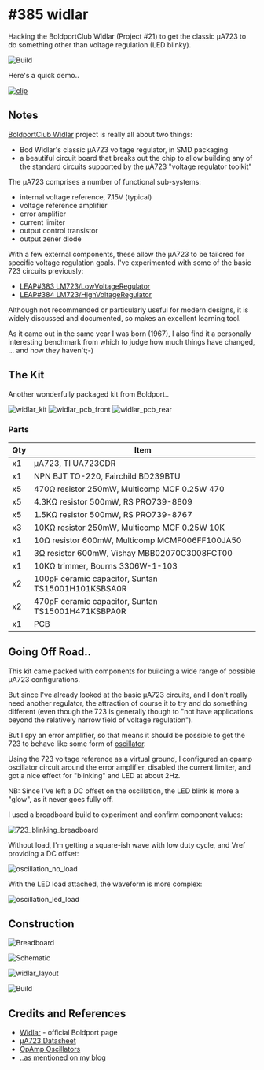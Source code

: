 # #385 widlar

Hacking the BoldportClub Widlar (Project #21) to get the classic μA723 to do something other than voltage regulation (LED blinky).

![Build](./assets/widlar_build.jpg?raw=true)

Here's a quick demo..

[![clip](https://img.youtube.com/vi/jR9F6w2ItQ8/0.jpg)](https://www.youtube.com/watch?v=jR9F6w2ItQ8)

## Notes

[BoldportClub Widlar](http://www.boldport.com/widlar) project is really all about two things:

* Bod Widlar's classic μA723 voltage regulator, in SMD packaging
* a beautiful circuit board that breaks out the chip to allow building any of the standard circuits supported by the μA723 "voltage regulator toolkit"

The μA723 comprises a number of functional sub-systems:

* internal voltage reference, 7.15V (typical)
* voltage reference amplifier
* error amplifier
* current limiter
* output control transistor
* output zener diode

With a few external components, these allow the μA723 to be tailored for specific voltage regulation goals.
I've experimented with some of the basic 723 circuits previously:

* [LEAP#383 LM723/LowVoltageRegulator](../../Electronics101/LM723/LowVoltageRegulator)
* [LEAP#384 LM723/HighVoltageRegulator](../../Electronics101/LM723/HighVoltageRegulator)

Although not recommended or particularly useful for modern designs,
it is widely discussed and documented, so makes an excellent learning tool.

As it came out in the same year I was born (1967), I also find it a personally interesting benchmark from which to
judge how much things have changed, ... and how they haven't;-)


## The Kit

Another wonderfully packaged kit from Boldport..

![widlar_kit](./assets/widlar_kit.jpg?raw=true)
![widlar_pcb_front](./assets/widlar_pcb_front.jpg?raw=true)
![widlar_pcb_rear](./assets/widlar_pcb_rear.jpg?raw=true)

### Parts

|Qty | Item                                               |
|----|----------------------------------------------------|
| x1 | μA723, TI UA723CDR                                 |
| x1 | NPN BJT TO-220, Fairchild BD239BTU                 |
| x5 | 470Ω resistor 250mW, Multicomp MCF 0.25W 470       |
| x5 | 4.3KΩ resistor 500mW, RS PRO739-8809               |
| x5 | 1.5KΩ resistor 500mW, RS PRO739-8767               |
| x3 | 10KΩ resistor 250mW, Multicomp MCF 0.25W 10K       |
| x1 | 10Ω resistor 600mW, Multicomp MCMF006FF100JA50     |
| x1 | 3Ω resistor 600mW, Vishay MBB02070C3008FCT00       |
| x1 | 10KΩ trimmer, Bourns 3306W-1-103                   |
| x2 | 100pF ceramic capacitor, Suntan TS15001H101KSBSA0R |
| x2 | 470pF ceramic capacitor, Suntan TS15001H471KSBPA0R |
| x1 | PCB                                                |

## Going Off Road..

This kit came packed with components for building a wide range of possible μA723 configurations.

But since I've already looked at the basic μA723 circuits, and I don't really need another regulator,
the attraction of course it to try and do something different
(even though the 723 is generally though to "not have applications beyond the relatively narrow field of voltage regulation").

But I spy an error amplifier, so that means it should be possible to get the 723 to behave like some form of
[oscillator](https://www.allaboutcircuits.com/worksheets/opamp-oscillator-circuits/).

Using the 723 voltage reference as a virtual ground,
I configured an opamp oscillator circuit around the error amplifier,
disabled the current limiter,
and got a nice effect for "blinking" and LED at about 2Hz.

NB: Since I've left a DC offset on the oscillation, the LED blink is more a "glow", as it never goes fully off.

I used a breadboard build to experiment and confirm component values:

![723_blinking_breadboard](./assets/723_blinking_breadboard.jpg?raw=true)

Without load, I'm getting a square-ish wave with low duty cycle, and Vref providing a DC offset:

![oscillation_no_load](./assets/oscillation_no_load.gif?raw=true)

With the LED load attached, the waveform is more complex:

![oscillation_led_load](./assets/oscillation_led_load.gif?raw=true)

## Construction

![Breadboard](./assets/widlar_bb.jpg?raw=true)

![Schematic](./assets/widlar_schematic.jpg?raw=true)

![widlar_layout](./assets/widlar_layout.jpg?raw=true)

![Build](./assets/widlar_build.jpg?raw=true)

## Credits and References
* [Widlar](http://www.boldport.com/widlar) - official Boldport page
* [μA723 Datasheet](http://www.ti.com/lit/ds/symlink/ua723.pdf)
* [OpAmp Oscillators](https://www.allaboutcircuits.com/worksheets/opamp-oscillator-circuits/)
* [..as mentioned on my blog](https://blog.tardate.com/2018/04/leap385-bolportclub-widlar-blinky.html)

